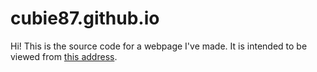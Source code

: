 # cubie87.github.io

Hi! This is the source code for a webpage I've made. It is intended to be viewed from [this address](https://cubie87.github.io/).

